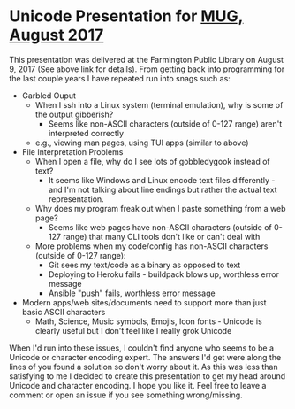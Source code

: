 #
# Unicode Presentation for [MUG, August 2017](http://www.mug.org/2017/07/august-8th-2017-mug-meeting/)

This presentation was delivered at the Farmington Public Library on August 9, 2017 (See above link for details).  From getting back into programming for the last couple years I have repeated run into snags such as:
* Garbled Ouput
  * When I ssh into a Linux system (terminal emulation), why is some of the output gibberish?
    * Seems like non-ASCII characters (outside of 0-127 range) aren't interpreted correctly
  * e.g., viewing man pages, using TUI apps (similar to above)
* File Interpretation Problems
  * When I open a file, why do I see lots of gobbledygook instead of text?
    * It seems like Windows and Linux encode text files differently - and I'm not talking about line endings but rather the actual text representation.
  * Why does my program freak out when I paste something from a web page?
    * Seems like web pages have non-ASCII characters (outside of 0-127 range) that many CLI tools don't like or can't deal with
  * More problems when my code/config has non-ASCII characters (outside of 0-127 range):
    * Git sees my text/code as a binary as opposed to text
    * Deploying to Heroku fails - buildpack blows up, worthless error message
    * Ansible "push" fails, worthless error message
* Modern apps/web sites/documents need to support more than just basic ASCII characters
  * Math, Science, Music symbols, Emojis, Icon fonts - Unicode is clearly useful but I don't feel like I really grok Unicode

When I'd run into these issues, I couldn't find anyone who seems to be a Unicode or character encoding expert.  The answers I'd get were along the lines of you found a solution so don't worry about it.  As this was less than satisfying to me I decided to create this presentation to get my head around Unicode and character encoding.  I hope you like it.  Feel free to leave a comment or open an issue if you see something wrong/missing.

